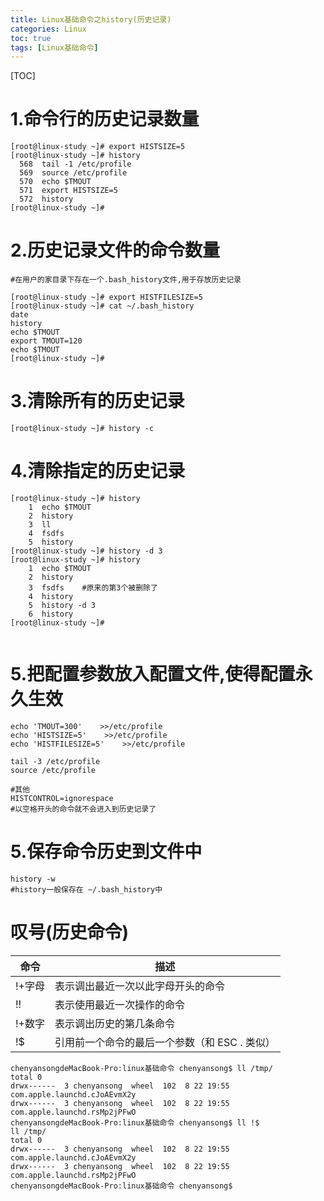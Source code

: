 ```yaml
---
title: Linux基础命令之history(历史记录)
categories: Linux   
toc: true  
tags: [Linux基础命令]
---
```




[TOC]



# 1.命令行的历史记录数量
```
[root@linux-study ~]# export HISTSIZE=5
[root@linux-study ~]# history
  568  tail -1 /etc/profile
  569  source /etc/profile
  570  echo $TMOUT
  571  export HISTSIZE=5
  572  history
[root@linux-study ~]# 

```


# 2.历史记录文件的命令数量
```
#在用户的家目录下存在一个.bash_history文件,用于存放历史记录

[root@linux-study ~]# export HISTFILESIZE=5
[root@linux-study ~]# cat ~/.bash_history 
date
history
echo $TMOUT
export TMOUT=120
echo $TMOUT
[root@linux-study ~]# 

```

# 3.清除所有的历史记录
```
[root@linux-study ~]# history -c
```

# 4.清除指定的历史记录
```Shell
[root@linux-study ~]# history
    1  echo $TMOUT
    2  history
    3  ll
    4  fsdfs
    5  history
[root@linux-study ~]# history -d 3
[root@linux-study ~]# history
    1  echo $TMOUT
    2  history
    3  fsdfs	#原来的第3个被删除了
    4  history
    5  history -d 3
    6  history
[root@linux-study ~]#
 
```



# 5.把配置参数放入配置文件,使得配置永久生效

```
echo 'TMOUT=300'    >>/etc/profile
echo 'HISTSIZE=5'    >>/etc/profile
echo 'HISTFILESIZE=5'    >>/etc/profile

tail -3 /etc/profile
source /etc/profile

#其他
HISTCONTROL=ignorespace   
#以空格开头的命令就不会进入到历史记录了
```



# 5.保存命令历史到文件中

```Shell
history -w
#history一般保存在 ~/.bash_history中
```



# 叹号(历史命令)
|命令|描述|
|-|-|
|!+字母|表示调出最近一次以此字母开头的命令|
|!!|表示使用最近一次操作的命令|
|!+数字|表示调出历史的第几条命令|
|!$|引用前一个命令的最后一个参数（和 ESC .  类似）|



```shell
chenyansongdeMacBook-Pro:linux基础命令 chenyansong$ ll /tmp/
total 0
drwx------  3 chenyansong  wheel  102  8 22 19:55 com.apple.launchd.cJoAEvmX2y
drwx------  3 chenyansong  wheel  102  8 22 19:55 com.apple.launchd.rsMp2jPFwO
chenyansongdeMacBook-Pro:linux基础命令 chenyansong$ ll !$
ll /tmp/
total 0
drwx------  3 chenyansong  wheel  102  8 22 19:55 com.apple.launchd.cJoAEvmX2y
drwx------  3 chenyansong  wheel  102  8 22 19:55 com.apple.launchd.rsMp2jPFwO
chenyansongdeMacBook-Pro:linux基础命令 chenyansong$ 

```

